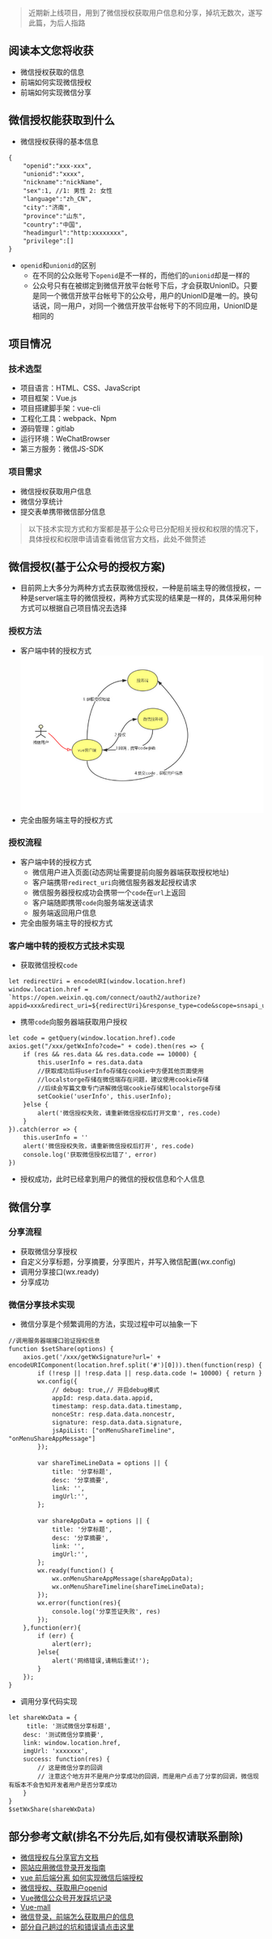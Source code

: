 > 近期新上线项目，用到了微信授权获取用户信息和分享，掉坑无数次，遂写此篇，为后人指路

## 阅读本文您将收获
* 微信授权获取的信息
* 前端如何实现微信授权
* 前端如何实现微信分享

## 微信授权能获取到什么
* 微信授权获得的基本信息

```
{
    "openid":"xxx-xxx",
    "unionid":"xxxx",
    "nickname":"nickName",
    "sex":1, //1: 男性 2: 女性
    "language":"zh_CN",
    "city":"济南",
    "province":"山东",
    "country":"中国",
    "headimgurl":"http:xxxxxxxx",
    "privilege":[]
}
```
* `openid`和`unionid`的区别
	* 在不同的公众账号下`openid`是不一样的，而他们的`unionid`却是一样的
	* 公众号只有在被绑定到微信开放平台帐号下后，才会获取UnionID。只要是同一个微信开放平台帐号下的公众号，用户的UnionID是唯一的。换句话说，同一用户，对同一个微信开放平台帐号下的不同应用，UnionID是相同的

## 项目情况
### 技术选型
* 项目语言：HTML、CSS、JavaScript
* 项目框架：Vue.js
* 项目搭建脚手架：vue-cli
* 工程化工具：webpack、Npm
* 源码管理：gitlab
* 运行环境：WeChatBrowser
* 第三方服务：微信JS-SDK

### 项目需求
* 微信授权获取用户信息
* 微信分享统计
* 提交表单携带微信部分信息

> 以下技术实现方式和方案都是基于公众号已分配相关授权和权限的情况下，具体授权和权限申请请查看微信官方文档，此处不做赘述

## 微信授权(基于公众号的授权方案)
* 目前网上大多分为两种方式去获取微信授权，一种是前端主导的微信授权，一种是server端主导的微信授权，两种方式实现的结果是一样的，具体采用何种方式可以根据自己项目情况去选择

### 授权方法
* 客户端中转的授权方式
![授权流程](../images/wechat-auth.jpeg)
* 完全由服务端主导的授权方式

### 授权流程
* 客户端中转的授权方式
	* 微信用户进入页面(动态网址需要提前向服务器端获取授权地址)
	* 客户端携带`redirect_uri`向微信服务器发起授权请求
	* 微信服务器授权成功会携带一个`code`在`url`上返回
	* 客户端随即携带`code`向服务端发送请求
	* 服务端返回用户信息
* 完全由服务端主导的授权方式

### 客户端中转的授权方式技术实现
* 获取微信授权`code`

```
let redirectUri = encodeURI(window.location.href)
window.location.href = `https://open.weixin.qq.com/connect/oauth2/authorize?appid=xxx&redirect_uri=${redirectUri}&response_type=code&scope=snsapi_userinfo&state=123#wechat_redirect`
```
* 携带`code`向服务器端获取用户授权

```
let code = getQuery(window.location.href).code
axios.get("/xxx/getWxInfo?code=" + code).then(res => {
	if (res && res.data && res.data.code == 10000) {
		this.userInfo = res.data.data
		//获取成功后将userInfo存储在cookie中方便其他页面使用
		//localstorge存储在微信端存在问题，建议使用cookie存储
		//后续会写篇文章专门讲解微信端cookie存储和localstorge存储
		setCookie('userInfo', this.userInfo);
	}else {
		alert('微信授权失败，请重新微信授权后打开文章', res.code)
	}
}).catch(error => {
	this.userInfo = ''
	alert('微信授权失败，请重新微信授权后打开', res.code)
	console.log('获取微信授权出错了', error)
})
```
* 授权成功，此时已经拿到用户的微信的授权信息和个人信息

## 微信分享
### 分享流程
* 获取微信分享授权
* 自定义分享标题，分享摘要，分享图片，并写入微信配置(wx.config)
* 调用分享接口(wx.ready)
* 分享成功

### 微信分享技术实现
* 微信分享是个频繁调用的方法，实现过程中可以抽象一下

```
//调用服务器端接口验证授权信息
function $setShare(options) {
	axios.get('/xxx/getWxSignature?url=' + encodeURIComponent(location.href.split('#')[0])).then(function(resp) {
	    if (!resp || !resp.data || resp.data.code != 10000) { return }
	    wx.config({
	        // debug: true,// 开启debug模式
	        appId: resp.data.data.appid,
	        timestamp: resp.data.data.timestamp,
	        nonceStr: resp.data.data.noncestr,
	        signature: resp.data.data.signature,
	        jsApiList: ["onMenuShareTimeline", "onMenuShareAppMessage"]
	    });

	    var shareTimeLineData = options || {
	        title: '分享标题',
	        desc: '分享摘要',
	        link: '',
	        imgUrl:'',
	    };

	    var shareAppData = options || {
	        title: '分享标题',
	        desc: '分享摘要',
	        link: '',
	        imgUrl:'',
	    };
	    wx.ready(function() {
	        wx.onMenuShareAppMessage(shareAppData);
	        wx.onMenuShareTimeline(shareTimeLineData);
	    });
	    wx.error(function(res){
	        console.log('分享签证失败', res)
	    });
	},function(err){
	    if (err) {
	        alert(err);
	    }else{
	        alert('网络错误,请稍后重试!');
	    }
	});
}
```
* 调用分享代码实现

```
let shareWxData = {
	 title: '测试微信分享标题',
    desc: '测试微信分享摘要',
    link: window.location.href,
    imgUrl: 'xxxxxxx',
    success: function(res) {
    	// 这是微信分享的回调
    	// 注意这个地方并不是用户分享成功的回调，而是用户点击了分享的回调，微信现有版本不会告知开发者用户是否分享成功
    }
}
$setWxShare(shareWxData)
```

## 部分参考文献(排名不分先后,如有侵权请联系删除)
* [微信授权与分享官方文档](https://mp.weixin.qq.com/wiki?t=resource/res_main&id=mp1421141115)
* [网站应用微信登录开发指南](https://open.weixin.qq.com/cgi-bin/showdocument?action=dir_list&t=resource/res_list&verify=1&id=open1419316505&token=&lang=zh_CN)
* [vue 前后端分离 如何实现微信后端授权](https://www.v2ex.com/t/420936)
* [微信授权、获取用户openid](http://www.cnblogs.com/jinzhenzong/p/9035809.html)
* [Vue微信公众号开发踩坑记录](https://segmentfault.com/a/1190000010753247)
* [Vue-mall](https://github.com/qutz/vue-mall)
* [微信登录，前端怎么获取用户的信息](https://segmentfault.com/q/1010000012401356/)
* [部分自己趟过的坑和错误请点击这里](https://github.com/programmer-zhang/front-end/blob/master/profiles/wechat_error.md)